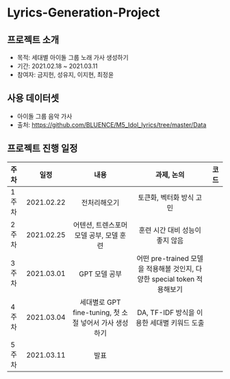# Lyrics-Generation-Project

## 프로젝트 소개
- 목적: 세대별 아이돌 그룹 노래 가사 생성하기
- 기간: 2021.02.18 ~ 2021.03.11
- 참여자: 금지헌, 성유지, 이지현, 최정윤 <br>

## 사용 데이터셋
- 아이돌 그룹 음악 가사 <br>
- 출처: https://github.com/BLUENCE/M5_Idol_lyrics/tree/master/Data

## 프로젝트 진행 일정

| 주차 | 일정 | 내용 | 과제, 논의 | 코드 |
|:-------------------|:-----------------------:|:--------------------:|:-----------------:|:-----------------:|
| 1주차 | 2021.02.22 | 전처리해오기 | 토큰화, 벡터화 방식 고민 | |
| 2주차 | 2021.02.25 | 어텐션, 트렌스포머 모델 공부, 모델 훈련 | 훈련 시간 대비 성능이 좋지 않음 | |
| 3주차 | 2021.03.01 | GPT 모델 공부 | 어떤 pre-trained 모델을 적용해볼 것인지, 다양한 special token 적용해보기 | | 
| 4주차 | 2021.03.04 | 세대별로 GPT fine-tuning, 첫 소절 넣어서 가사 생성하기| DA, TF-IDF 방식을 이용한 세대별 키워드 도출 | |
| 5주차 | 2021.03.11 | 발표 | | |




